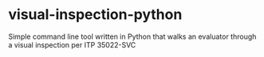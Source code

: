 # visual-inspection-python
Simple command line tool written in Python that walks an evaluator through a visual inspection per ITP 35022-SVC
